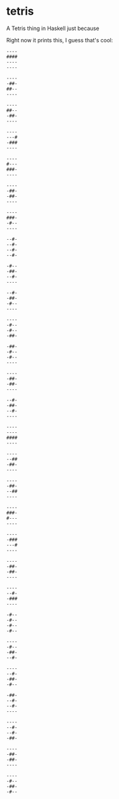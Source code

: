 # tetris

A Tetris thing in Haskell just because

Right now it prints this, I guess that's cool:

```
----
####
----
----

----
-##-
##--
----

----
##--
-##-
----

----
---#
-###
----

----
#---
###-
----

----
-##-
-##-
----

----
###-
-#--
----

--#-
--#-
--#-
--#-

-#--
-##-
--#-
----

--#-
-##-
-#--
----

----
-#--
-#--
-##-

-##-
-#--
-#--
----

----
-##-
-##-
----

--#-
-##-
--#-
----

----
----
####
----

----
--##
-##-
----

----
-##-
--##
----

----
###-
#---
----

----
-###
---#
----

----
-##-
-##-
----

----
--#-
-###
----

-#--
-#--
-#--
-#--

----
-#--
-##-
--#-

----
--#-
-##-
-#--

-##-
--#-
--#-
----

----
--#-
--#-
-##-

----
-##-
-##-
----

----
-#--
-##-
-#--
```
